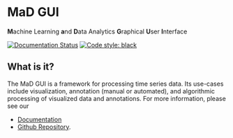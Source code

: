 # MaD GUI
**M**achine Learning 
**a**nd 
**D**ata Analytics 
**G**raphical 
**U**ser 
**I**nterface

[![Documentation Status](https://readthedocs.org/projects/mad-gui/badge/?version=latest)](https://mad-gui.readthedocs.io/en/latest/?badge=latest)
[![Code style: black](https://img.shields.io/badge/code%20style-black-000000.svg)](https://github.com/psf/black)

## What is it?
The MaD GUI is a framework for processing time series data. Its use-cases include visualization, annotation (manual or automated), and algorithmic processing of visualized data and annotations. For more information, please see our

 - [Documentation](https://mad-gui.readthedocs.io/en/latest/README.html) 
 - [Github Repository](https://github.com/mad-lab-fau/mad-gui).
